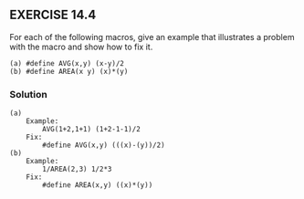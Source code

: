 ## EXERCISE 14.4
For each of the following macros, give an example that illustrates a problem with the macro and show how to fix it.
```
(a) #define AVG(x,y) (x-y)/2
(b) #define AREA(x y) (x)*(y)
```

### Solution
```
(a)
    Example: 
        AVG(1+2,1+1) (1+2-1-1)/2
    Fix: 
        #define AVG(x,y) (((x)-(y))/2)
(b)
    Example:
        1/AREA(2,3) 1/2*3
    Fix:
        #define AREA(x,y) ((x)*(y))
```
